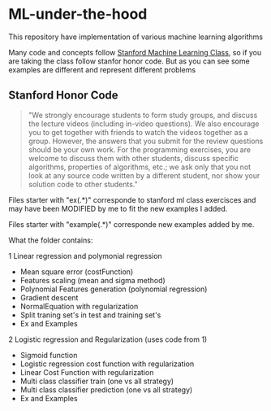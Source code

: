 # ML-under-the-hood

This repository have implementation of various machine learning algorithms

Many code and concepts follow [Stanford Machine Learning Class](https://www.coursera.org/learn/machine-learning), so if you are taking the class follow stanfor honor code. But as you can see some examples are different and represent different problems

## Stanford Honor Code

> "We strongly encourage students to form study groups,  and discuss the lecture videos (including in-video questions). We also encourage you to get together with friends to watch the videos together as a group. However,  the answers that you submit for the review questions should be your own work. For the programming exercises,  you are welcome to discuss them with other students,  discuss specific algorithms,  properties of algorithms,  etc.; we ask only that you not look at any source code written by a different student,  nor show your solution code to other students."

Files starter with "ex(.*)" corresponde to stanford ml class exercisces and may have been MODIFIED by me to fit the new examples I added.

Files starter with "example(.*)" corresponde new examples added by me. 

What the folder contains:

1 Linear regression and polymonial regression
 * Mean square error (costFunction)
 * Features scaling (mean and sigma method)
 * Polynomial Features generation (polynomial regression)
 * Gradient descent 
 * NormalEquation with regularization
 * Split traning set's in test and training set's
 * Ex and Examples

2 Logistic regression and Regularization (uses code from 1)
 * Sigmoid function
 * Logistic regression cost function with regularization
 * Linear Cost Function with regularization
 * Multi class classifier train (one vs all strategy)
 * Multi class classifier prediction (one vs all strategy)
 * Ex and Examples
 
